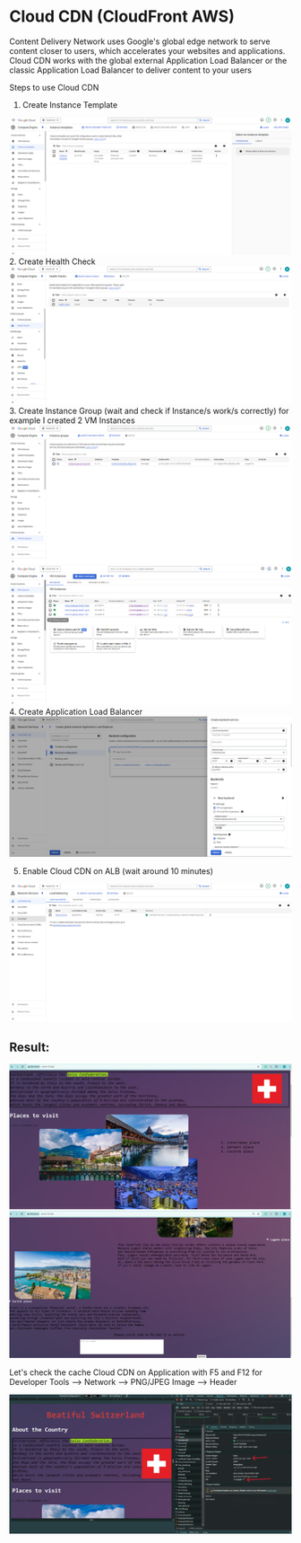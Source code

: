 # Cloud CDN (CloudFront AWS)
Content Delivery Network uses Google's global edge network to serve content closer to users, which accelerates your websites and applications. Cloud CDN works with the global external Application Load Balancer or the classic Application Load Balancer to deliver content to your users

Steps to use Cloud CDN

1. Create Instance Template
<img src="https://github.com/MatveyGuralskiy/GCP/blob/main/Cloud-CDN/Screens/Instance-Template.png?raw=true">
2. Create Health Check
<img src="https://github.com/MatveyGuralskiy/GCP/blob/main/Cloud-CDN/Screens/Health-Check.png?raw=true">
3. Create Instance Group (wait and check if Instance/s work/s correctly) for example I created 2 VM Instances
<img src="https://github.com/MatveyGuralskiy/GCP/blob/main/Cloud-CDN/Screens/Instance-Group.png?raw=true">

<img src="https://github.com/MatveyGuralskiy/GCP/blob/main/Cloud-CDN/Screens/VM-Instances.png?raw=true">
4. Create Application Load Balancer
<img src="https://github.com/MatveyGuralskiy/GCP/blob/main/Cloud-CDN/Screens/ALB-Backend.png?raw=true">

5. Enable Cloud CDN on ALB (wait around 10 minutes)

<img src="https://github.com/MatveyGuralskiy/GCP/blob/main/Cloud-CDN/Screens/ALB.png?raw=true">

## Result:

<img src="https://github.com/MatveyGuralskiy/GCP/blob/main/Cloud-CDN/Screens/ALB-Website-1.png?raw=true">

<img src="https://github.com/MatveyGuralskiy/GCP/blob/main/Cloud-CDN/Screens/ALB-Website-2.png?raw=true">

Let's check the cache Cloud CDN on Application with F5 and F12 for Developer Tools --> Network --> PNG/JPEG Image --> Header

<img src="https://github.com/MatveyGuralskiy/GCP/blob/main/Cloud-CDN/Screens/Cache-Check.png?raw=true">
